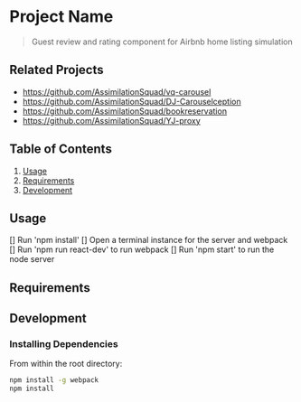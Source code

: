 # Project Name

> Guest review and rating component for Airbnb home listing simulation

## Related Projects

  - https://github.com/AssimilationSquad/vq-carousel
  - https://github.com/AssimilationSquad/DJ-Carouselception
  - https://github.com/AssimilationSquad/bookreservation
  - https://github.com/AssimilationSquad/YJ-proxy

## Table of Contents

1. [Usage](#Usage)
1. [Requirements](#requirements)
1. [Development](#development)

## Usage

[] Run 'npm install'
[] Open a terminal instance for the server and webpack
[] Run 'npm run react-dev' to run webpack
[] Run 'npm start' to run the node server

## Requirements

## Development

### Installing Dependencies

From within the root directory:

```sh
npm install -g webpack
npm install
```

